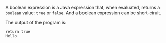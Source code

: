 A boolean expression is a Java expression that, when evaluated, returns a `boolean` value: `true` or `false`. And a boolean expression can be short-ciruit.

The output of the program is: 

```
return true
Hello
```
